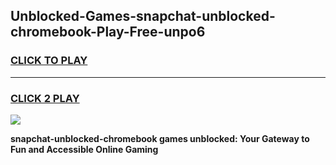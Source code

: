 
## Unblocked-Games-snapchat-unblocked-chromebook-Play-Free-unpo6
<h3>
<a href="https://premium76.site?title=snapchat-unblocked-chromebook&ref=23A">CLICK TO PLAY</a></h3>
<hr>

<h3>
<a href="https://premium76.site?title=snapchat-unblocked-chromebook&ref=23A">CLICK 2 PLAY</a>
  
</h3>

<a href="https://premium76.site?title=snapchat-unblocked-chromebook&ref=23A"><img src="https://clearcache.store/games.png"></a>


**snapchat-unblocked-chromebook games unblocked: Your Gateway to Fun and Accessible Online Gaming**
